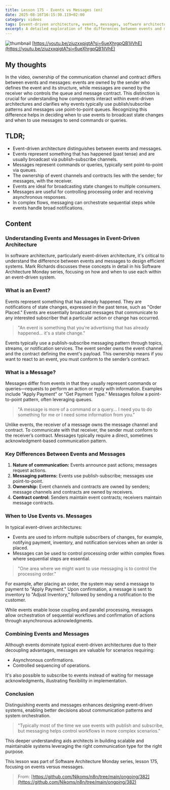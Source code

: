 ```yaml
---
title: Lesson 175 - Events vs Messages (en)
date: 2025-08-16T16:15:30.119+02:00
category: videos
tags: [event-driven architecture, events, messages, software architecture, messaging patterns, publish-subscribe, queues, system design]
excerpt: A detailed exploration of the differences between events and messages in event-driven architecture, outlining when to use each communication type for optimal system design.
---
```


![thumbnail](https://i.ytimg.com/vi/ziuzxxqjgtA/maxresdefault.jpg)
[https://youtu.be/ziuzxxqjgtA?si=6ueXhrgpQB1ilVhE](https://youtu.be/ziuzxxqjgtA?si=6ueXhrgpQB1ilVhE)

## My thoughts

In the video, ownership of the communication channel and contract differs between events and messages: events are owned by the sender who defines the event and its structure, while messages are owned by the receiver who controls the queue and message contract. This distinction is crucial for understanding how components interact within event-driven architectures and clarifies why events typically use publish/subscribe patterns and messages use point-to-point queues. Recognizing this difference helps in deciding when to use events to broadcast state changes and when to use messages to send commands or queries.

## TLDR;
- Event-driven architecture distinguishes between events and messages.
- Events represent something that has happened (past tense) and are usually broadcast via publish-subscribe channels.
- Messages represent commands or queries, typically sent point-to-point via queues.
- The ownership of event channels and contracts lies with the sender; for messages, with the receiver.
- Events are ideal for broadcasting state changes to multiple consumers.
- Messages are useful for controlling processing order and receiving asynchronous responses.
- In complex flows, messaging can orchestrate sequential steps while events handle broad notifications.



## Content

### Understanding Events and Messages in Event-Driven Architecture
In software architecture, particularly event-driven architecture, it's critical to understand the difference between events and messages to design efficient systems. Mark Richards discusses these concepts in detail in his Software Architecture Monday series, focusing on how and when to use each within an event-driven system.

### What is an Event?
Events represent something that has already happened. They are notifications of state changes, expressed in the past tense, such as "Order Placed." Events are essentially broadcast messages that communicate to any interested subscriber that a particular action or change has occurred.

> "An event is something that you're advertising that has already happened... it's a state change."

Events typically use a publish-subscribe messaging pattern through topics, streams, or notification services. The event sender owns the event channel and the contract defining the event's payload. This ownership means if you want to react to an event, you must conform to the sender’s contract.

### What is a Message?
Messages differ from events in that they usually represent commands or queries—requests to perform an action or reply with information. Examples include "Apply Payment" or "Get Payment Type." Messages follow a point-to-point pattern, often leveraging queues.

> "A message is more of a command or a query... I need you to do something for me or I need some information from you."

Unlike events, the receiver of a message owns the message channel and contract. To communicate with that receiver, the sender must conform to the receiver’s contract. Messages typically require a direct, sometimes acknowledgment-based communication pattern.

### Key Differences Between Events and Messages
1. **Nature of communication:** Events announce past actions; messages request actions.
2. **Messaging patterns:** Events use publish-subscribe; messages use point-to-point.
3. **Ownership:** Event channels and contracts are owned by senders; message channels and contracts are owned by receivers.
4. **Contract control:** Senders maintain event contracts; receivers maintain message contracts.

### When to Use Events vs. Messages
In typical event-driven architectures:
- Events are used to inform multiple subscribers of changes, for example, notifying payment, inventory, and notification services when an order is placed.
- Messages can be used to control processing order within complex flows where sequential steps are essential.

> "One area where we might want to use messaging is to control the processing order." 

For example, after placing an order, the system may send a message to payment to "Apply Payment." Upon confirmation, a message is sent to inventory to "Adjust Inventory," followed by sending a notification to the customer.

While events enable loose coupling and parallel processing, messages allow orchestration of sequential workflows and confirmation of actions through asynchronous acknowledgments.

### Combining Events and Messages
Although events dominate typical event-driven architectures due to their decoupling advantages, messages are valuable for scenarios requiring:
- Asynchronous confirmations.
- Controlled sequencing of operations.

It's also possible to subscribe to events instead of waiting for message acknowledgments, illustrating flexibility in implementation.

### Conclusion
Distinguishing events and messages enhances designing event-driven systems, enabling better decisions about communication patterns and system orchestration.

> "Typically most of the time we use events with publish and subscribe, but messaging helps control workflows in more complex scenarios."

This deeper understanding aids architects in building scalable and maintainable systems leveraging the right communication type for the right purpose.

This lesson was part of Software Architecture Monday series, lesson 175, focusing on events versus messages.




> From: [https://github.com/Nikoms/n8n/tree/main/ongoing/382](https://github.com/Nikoms/n8n/tree/main/ongoing/382)